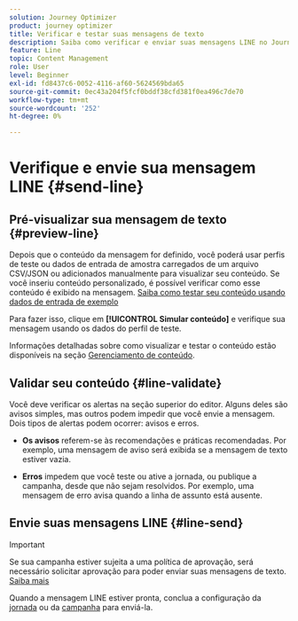 ```yaml
---
solution: Journey Optimizer
product: journey optimizer
title: Verificar e testar suas mensagens de texto
description: Saiba como verificar e enviar suas mensagens LINE no Journey Optimizer
feature: Line
topic: Content Management
role: User
level: Beginner
exl-id: fd8437c6-0052-4116-af60-5624569bda65
source-git-commit: 0ec43a204f5fcf0bddf38cfd381f0ea496c7de70
workflow-type: tm+mt
source-wordcount: '252'
ht-degree: 0%

---
```


# Verifique e envie sua mensagem LINE {#send-line}

## Pré-visualizar sua mensagem de texto {#preview-line}

Depois que o conteúdo da mensagem for definido, você poderá usar perfis de teste ou dados de entrada de amostra carregados de um arquivo CSV/JSON ou adicionados manualmente para visualizar seu conteúdo. Se você inseriu conteúdo personalizado, é possível verificar como esse conteúdo é exibido na mensagem. [Saiba como testar seu conteúdo usando dados de entrada de exemplo](../test-approve/simulate-sample-input.md)

Para fazer isso, clique em **[!UICONTROL Simular conteúdo]** e verifique sua mensagem usando os dados do perfil de teste.

Informações detalhadas sobre como visualizar e testar o conteúdo estão disponíveis na seção [Gerenciamento de conteúdo](../content-management/preview-test.md).

## Validar seu conteúdo {#line-validate}

Você deve verificar os alertas na seção superior do editor. Alguns deles são avisos simples, mas outros podem impedir que você envie a mensagem. Dois tipos de alertas podem ocorrer: avisos e erros.

* **Os avisos** referem-se às recomendações e práticas recomendadas. Por exemplo, uma mensagem de aviso será exibida se a mensagem de texto estiver vazia.

* **Erros** impedem que você teste ou ative a jornada, ou publique a campanha, desde que não sejam resolvidos. Por exemplo, uma mensagem de erro avisa quando a linha de assunto está ausente.

## Envie suas mensagens LINE {#line-send}

>[!IMPORTANT]
>
> Se sua campanha estiver sujeita a uma política de aprovação, será necessário solicitar aprovação para poder enviar suas mensagens de texto. [Saiba mais](../test-approve/gs-approval.md)

Quando a mensagem LINE estiver pronta, conclua a configuração da [jornada](../building-journeys/journey-gs.md) ou da [campanha](../campaigns/create-campaign.md) para enviá-la.
